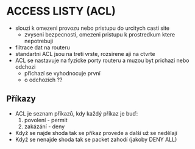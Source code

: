 # ACCESS LISTY (ACL)
- slouzi k omezeni provozu nebo pristupu do urcitych casti site
	- zvyseni bezpecnosti, omezeni pristupu k prostredkum ktere nepotrebuji
- filtrace dat na routeru
- standartni ACL jsou na treti vrste, rozsirene aji na ctvrte
- ACL se nastavuje na fyzicke porty routeru a muzou byt prichazi nebo odchozi
    - příchazí se vyhodnocuje první
    - o odchozích ??

## Příkazy

- ACL je seznam příkazů, kdy každý příkaz je buď:
    1. povolení - permit 
    2. zakázání - deny
- Když se najde shoda tak se příkaz provede a další už se nedělají
- Když se nenajde shoda tak se packet zahodí (jakoby DENY ALL)